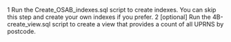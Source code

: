1 Run the Create_OSAB_indexes.sql script to create indexes.  You can skip this step and create your own indexes if you prefer.
2 [optional] Run the 4B-create_view.sql script to create a view that provides a count of all UPRNS by postcode.
